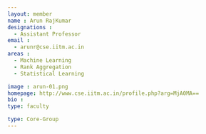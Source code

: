```yaml
---
layout: member
name : Arun RajKumar
designations :
  - Assistant Professor
email :
  - arunr@cse.iitm.ac.in
areas :
  - Machine Learning
  - Rank Aggregation
  - Statistical Learning

image : arun-01.png
homepage: http://www.cse.iitm.ac.in/profile.php?arg=MjA0MA==
bio :
type: faculty

type: Core-Group
---
```

